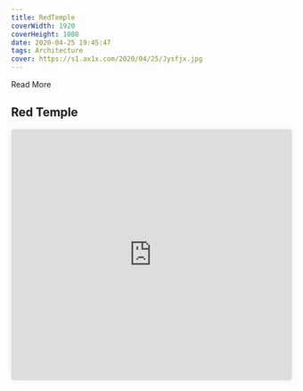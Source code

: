 ```yaml
---
title: RedTemple
coverWidth: 1920
coverHeight: 1080
date: 2020-04-25 19:45:47
tags: Architecture
cover: https://s1.ax1x.com/2020/04/25/Jysfjx.jpg
---
```


Read More
<!-- more -->

## Red Temple

<iframe style="width:100%;height:450px;box-shadow:0px 0px 10px #eee;border-radius:5px" src="https://www.ddd.online/jq/webEdit/project/embedProject/XtPwYjpw-MkXhMNG1-HbL3VbL5-P2eAGo6g" frameborder="0" allowvr allowfullscreen mozallowfullscreen="true" webkitallowfullscreen="true" onmousewheel="">
</iframe>